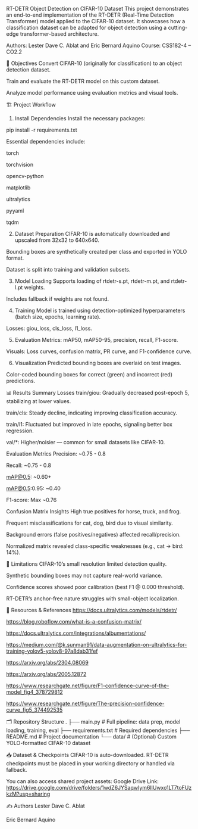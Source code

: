RT-DETR Object Detection on CIFAR-10 Dataset
This project demonstrates an end-to-end implementation of the RT-DETR (Real-Time Detection Transformer) model applied to the CIFAR-10 dataset. It showcases how a classification dataset can be adapted for object detection using a cutting-edge transformer-based architecture.

Authors: Lester Dave C. Ablat and Eric Bernard Aquino
Course: CSS182-4 – CO2.2

🎯 Objectives
Convert CIFAR-10 (originally for classification) to an object detection dataset.

Train and evaluate the RT-DETR model on this custom dataset.

Analyze model performance using evaluation metrics and visual tools.

🏗️ Project Workflow
1. Install Dependencies
Install the necessary packages:

pip install -r requirements.txt

Essential dependencies include:

torch

torchvision

opencv-python

matplotlib

ultralytics

pyyaml

tqdm

2. Dataset Preparation
CIFAR-10 is automatically downloaded and upscaled from 32x32 to 640x640.

Bounding boxes are synthetically created per class and exported in YOLO format.

Dataset is split into training and validation subsets.

3. Model Loading
Supports loading of rtdetr-s.pt, rtdetr-m.pt, and rtdetr-l.pt weights.

Includes fallback if weights are not found.

4. Training
Model is trained using detection-optimized hyperparameters (batch size, epochs, learning rate).

Losses: giou_loss, cls_loss, l1_loss.

5. Evaluation
Metrics: mAP50, mAP50-95, precision, recall, F1-score.

Visuals: Loss curves, confusion matrix, PR curve, and F1-confidence curve.

6. Visualization
Predicted bounding boxes are overlaid on test images.

Color-coded bounding boxes for correct (green) and incorrect (red) predictions.

📊 Results Summary
Losses
train/giou: Gradually decreased post-epoch 5, stabilizing at lower values.

train/cls: Steady decline, indicating improving classification accuracy.

train/l1: Fluctuated but improved in late epochs, signaling better box regression.

val/*: Higher/noisier — common for small datasets like CIFAR-10.

Evaluation Metrics
Precision: ~0.75 - 0.8

Recall: ~0.75 - 0.8

mAP@0.5: ~0.60+

mAP@0.5:0.95: ~0.40

F1-score: Max ~0.76

Confusion Matrix Insights
High true positives for horse, truck, and frog.

Frequent misclassifications for cat, dog, bird due to visual similarity.

Background errors (false positives/negatives) affected recall/precision.

Normalized matrix revealed class-specific weaknesses (e.g., cat → bird: 14%).

🚧 Limitations
CIFAR-10’s small resolution limited detection quality.

Synthetic bounding boxes may not capture real-world variance.

Confidence scores showed poor calibration (best F1 @ 0.000 threshold).

RT-DETR’s anchor-free nature struggles with small-object localization.

🔗 Resources & References
https://docs.ultralytics.com/models/rtdetr/

https://blog.roboflow.com/what-is-a-confusion-matrix/

https://docs.ultralytics.com/integrations/albumentations/

https://medium.com/@k.sunman91/data-augmentation-on-ultralytics-for-training-yolov5-yolov8-97a8dab31fef

https://arxiv.org/abs/2304.08069

https://arxiv.org/abs/2005.12872

https://www.researchgate.net/figure/F1-confidence-curve-of-the-model_fig4_378729812

https://www.researchgate.net/figure/The-precision-confidence-curve_fig5_374492535

🗂️ Repository Structure
.
├── main.py # Full pipeline: data prep, model loading, training, eval
├── requirements.txt # Required dependencies
├── README.md # Project documentation
└── data/ # (Optional) Custom YOLO-formatted CIFAR-10 dataset

📥 Dataset & Checkpoints
CIFAR-10 is auto-downloaded. RT-DETR checkpoints must be placed in your working directory or handled via fallback.

You can also access shared project assets:
Google Drive Link: https://drive.google.com/drive/folders/1wdZ6JYSaqwIym6IlUwxo1LT7toFUzkzM?usp=sharing

✍️ Authors
Lester Dave C. Ablat

Eric Bernard Aquino

